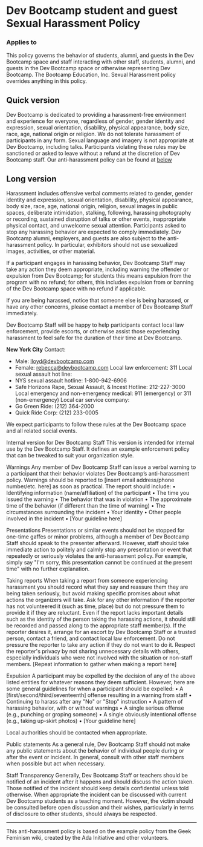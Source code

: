 # Dev Bootcamp student and guest Sexual Harassment Policy

### Applies to
This policy governs the behavior of students, alumni, and guests in the
Dev Bootcamp space and staff interacting with other staff, students,
alumni, and guests in the Dev Bootcamp space or otherwise representing
Dev Bootcamp.  The Bootcamp Education, Inc. Sexual Harassment policy
overrides anything in this policy.

## Quick version
Dev Bootcamp is dedicated to providing a harassment-free environment and
experience for everyone, regardless of gender, gender identity and
expression, sexual orientation, disability, physical appearance, body
size, race, age, national origin or religion. We do not tolerate
harassment of participants in any form. Sexual language and imagery is
not appropriate at Dev Bootcamp, including talks.  Participants
violating these rules may be sanctioned or asked to leave without a
refund at the discretion of Dev Bootcamp staff. Our anti-harassment
policy can be found at [below](#long-version)

## Long version
Harassment includes offensive verbal comments related to gender, gender identity and expression, sexual orientation, disability, physical appearance, body size, race, age, national origin, religion, sexual images in public spaces, deliberate intimidation, stalking, following, harassing photography or recording, sustained disruption of talks or other events, inappropriate physical contact, and unwelcome sexual attention. Participants asked to stop any harassing behavior are expected to comply immediately.
Dev Bootcamp alumni, employers, and guests are also subject to the anti-harassment policy. In particular, exhibitors should not use sexualized images, activities, or other material. 

If a participant engages in harassing behavior, Dev Bootcamp Staff may take any action they deem appropriate, including warning the offender or expulsion from Dev Bootcamp; for students this means expulsion from the program with no refund; for others, this includes expulsion from or banning of the Dev Bootcamp space with no refund if applicable. 

If you are being harassed, notice that someone else is being harassed, or have any other concerns, please contact a member of Dev Bootcamp Staff immediately. 

Dev Bootcamp Staff will be happy to help participants contact local law enforcement, provide escorts, or otherwise assist those experiencing harassment to feel safe for the duration of their time at Dev Bootcamp. 

**New York City**
Contact: 
* Male: lloyd@devbootcamp.com
* Female: rebecca@devbootcamp.com
Local law enforcement: 311
Local sexual assault hot line: 
* NYS sexual assault hotline: 1-800-942-6906 
* Safe Horizons Rape, Sexual Assault, & Incest Hotline: 212-227-3000
Local emergency and non-emergency medical: 911 (emergency) or 311
(non-emergency)
Local car service company:
* Go Green Ride: (212) 364-2000
* Quick Ride Corp: (212) 233-0005

We expect participants to follow these rules at the Dev Bootcamp space and all related social events.

Internal version for Dev Bootcamp Staff
This version is intended for internal use by the Dev Bootcamp Staff. It defines an example enforcement policy that can be tweaked to suit your organization style.

Warnings
Any member of Dev Bootcamp Staff can issue a verbal warning to a participant that their behavior violates Dev Bootcamp’s anti-harassment policy. Warnings should be reported to [insert email address/phone number/etc. here] as soon as practical. The report should include:
	•	Identifying information (name/affiliation) of the participant
	•	The time you issued the warning
	•	The behavior that was in violation
	•	The approximate time of the behavior (if different than the time of warning)
	•	The circumstances surrounding the incident
	•	Your identity
	•	Other people involved in the incident
	•	[Your guideline here]

Presentations
Presentations or similar events should not be stopped for one-time gaffes or minor problems, although a member of Dev Bootcamp Staff should speak to the presenter afterward. However, staff should take immediate action to politely and calmly stop any presentation or event that repeatedly or seriously violates the anti-harassment policy. For example, simply say "I'm sorry, this presentation cannot be continued at the present time" with no further explanation.

Taking reports
When taking a report from someone experiencing harassment you should record what they say and reassure them they are being taken seriously, but avoid making specific promises about what actions the organizers will take. Ask for any other information if the reporter has not volunteered it (such as time, place) but do not pressure them to provide it if they are reluctant. Even if the report lacks important details such as the identity of the person taking the harassing actions, it should still be recorded and passed along to the appropriate staff member(s). If the reporter desires it, arrange for an escort by Dev Bootcamp Staff or a trusted person, contact a friend, and contact local law enforcement. Do not pressure the reporter to take any action if they do not want to do it. Respect the reporter's privacy by not sharing unnecessary details with others, especially individuals who were not involved with the situation or non-staff members.
[Repeat information to gather when making a report here]

Expulsion
A participant may be expelled by the decision of any of the above listed entities for whatever reasons they deem sufficient. However, here are some general guidelines for when a participant should be expelled:
	•	A [first/second/third/seventeenth] offense resulting in a warning from staff
	•	Continuing to harass after any "No" or "Stop" instruction
	•	A pattern of harassing behavior, with or without warnings
	•	A single serious offense (e.g., punching or groping someone)
	•	A single obviously intentional offense (e.g., taking up-skirt photos)
	•	[Your guideline here]

Local authorities should be contacted when appropriate.

Public statements
As a general rule, Dev Bootcamp Staff should not make any public statements about the behavior of individual people during or after the event or incident.
In general, consult with other staff members when possible but act when necessary.

Staff Transparency
Generally, Dev Bootcamp Staff or teachers should be notified of an incident after it happens and should discuss the action taken.  Those notified of the incident should keep details confidential unless told otherwise.  When appropriate the incident can be discussed with current Dev Bootcamp students as a teaching moment.  However, the victim should be consulted before open discussion and their wishes, particularly in terms of disclosure to other students, should always be respected.


----------------------------------------------------------------------------------------------------------------------------

This anti-harassment policy is based on the example policy from the Geek Feminism wiki, created by the Ada Initiative and other volunteers.	



